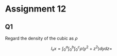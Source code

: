 # Assignment 12
## Q1
Regard the density of the cubic as $\rho$

$$
I_xx = \int^{a}_{0}\int^{b}_{0}\int^{c}_{0}\rho(y^2+z^2)dydz = 
$$